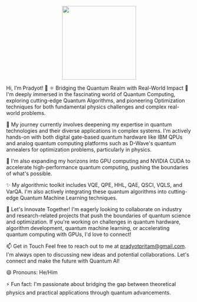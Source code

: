 <p align="center">
<img src="https://scitechdaily.com/images/Giant-Atomic-Ions-Concept.gif" width="200">
</p>

Hi, I’m Pradyot! 👋
⚛️ Bridging the Quantum Realm with Real-World Impact
👀 I'm deeply immersed in the fascinating world of Quantum Computing, exploring cutting-edge Quantum Algorithms, and pioneering Optimization techniques for both fundamental physics challenges and complex real-world problems.

🌱 My journey currently involves deepening my expertise in quantum technologies and their diverse applications in complex systems. I'm actively hands-on with both digital gate-based quantum hardware like IBM QPUs and analog quantum computing platforms such as D-Wave's quantum annealers for optimization problems, particularly in physics.

🚀 I'm also expanding my horizons into GPU computing and NVIDIA CUDA to accelerate high-performance quantum computing, pushing the boundaries of what's possible.

✨ My algorithmic toolkit includes VQE, QPE, HHL, QAE, QSCI, VQLS, and VarQA. I'm also actively integrating these quantum algorithms into cutting-edge Quantum Machine Learning techniques.

💞️ Let's Innovate Together!
I'm eagerly looking to collaborate on industry and research-related projects that push the boundaries of quantum science and optimization. If you're working on challenges in quantum hardware, algorithm development, quantum machine learning, or accelerating quantum computing with GPUs, I'd love to connect!

📫 Get in Touch
Feel free to reach out to me at pradyotpritam@gmail.com. I'm always open to discussing new ideas and potential collaborations. Let's connect and make the future with Quantum AI!

😄 Pronouns: He/Him

⚡ Fun fact: I'm passionate about bridging the gap between theoretical physics and practical applications through quantum advancements.
